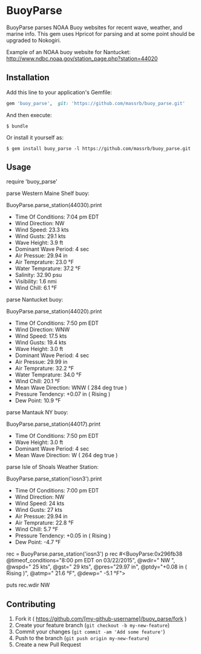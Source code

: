 # BuoyParse

 BuoyParse parses NOAA Buoy websites for recent wave, weather, and marine info.
 This gem uses Hpricot for parsing and at some point should be upgraded to Nokogiri.

 
 Example of an NOAA buoy website for Nantucket:
 http://www.ndbc.noaa.gov/station_page.php?station=44020
 

 

## Installation

Add this line to your application's Gemfile:

```ruby
gem 'buoy_parse',  git: 'https://github.com/massrb/buoy_parse.git'
```

And then execute:

    $ bundle

Or install it yourself as:

    $ gem install buoy_parse -l https://github.com/massrb/buoy_parse.git

## Usage

require 'buoy_parse'

parse Western Maine Shelf buoy:

BuoyParse.parse_station(44030).print
- Time Of Conditions: 7:04 pm EDT
- Wind Direction: NW
- Wind Speed: 23.3 kts
- Wind Gusts: 29.1 kts
- Wave Height: 3.9 ft
- Dominant Wave Period: 4 sec
- Air Pressue: 29.94 in
- Air Temprature: 23.0 &deg;F
- Water Temprature: 37.2 &deg;F
- Salinity: 32.90 psu
- Visibility: 1.6 nmi
- Wind Chill: 6.1 &deg;F

parse Nantucket buoy:

BuoyParse.parse_station(44020).print

- Time Of Conditions: 7:50 pm EDT
- Wind Direction: WNW
- Wind Speed: 17.5 kts
- Wind Gusts: 19.4 kts
- Wave Height: 3.0 ft
- Dominant Wave Period: 4 sec
- Air Pressue: 29.99 in
- Air Temprature: 32.2 &deg;F
- Water Temprature: 34.0 &deg;F
- Wind Chill: 20.1 &deg;F
- Mean Wave Direction: WNW ( 284 deg true )
- Pressure Tendency: +0.07 in ( Rising )
- Dew Point: 10.9 &deg;F


parse Mantauk NY buoy:

BuoyParse.parse_station(44017).print

- Time Of Conditions: 7:50 pm EDT
- Wave Height: 3.0 ft
- Dominant Wave Period: 4 sec
- Mean Wave Direction: W ( 264 deg true )


parse Isle of Shoals Weather Station:

BuoyParse.parse_station('iosn3').print

- Time Of Conditions: 7:00 pm EDT
- Wind Direction: NW
- Wind Speed: 24 kts
- Wind Gusts: 27 kts
- Air Pressue: 29.94 in
- Air Temprature: 22.8 &deg;F
- Wind Chill: 5.7 &deg;F
- Pressure Tendency: +0.05 in ( Rising )
- Dew Point: -4.7 &deg;F

rec = BuoyParse.parse_station('iosn3')
p rec
#<BuoyParse:0x296fb38 @timeof_conditions="8:00 pm EDT on 03/22/2015", @wdir="
 NW ", @wspd="   25 kts", @gst="   29 kts", @pres="29.97 in", @ptdy="+0.08 in (
Rising )", @atmp=" 21.6 &deg;F", @dewp=" -5.1 &deg;F">

puts rec.wdir
NW



## Contributing

1. Fork it ( https://github.com/[my-github-username]/buoy_parse/fork )
2. Create your feature branch (`git checkout -b my-new-feature`)
3. Commit your changes (`git commit -am 'Add some feature'`)
4. Push to the branch (`git push origin my-new-feature`)
5. Create a new Pull Request
